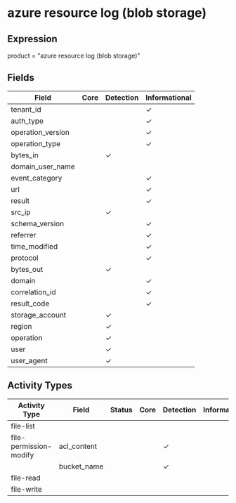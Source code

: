 azure resource log (blob storage)
=================================

Expression
----------

product = "azure resource log (blob storage)"

Fields
------

| Field             | Core | Detection | Informational |
| ----------------- | ---- | --------- | ------------- |
| tenant_id         |      |           | &#10003;      |
| auth_type         |      |           | &#10003;      |
| operation_version |      |           | &#10003;      |
| operation_type    |      |           | &#10003;      |
| bytes_in          |      | &#10003;  |               |
| domain_user_name  |      |           |               |
| event_category    |      |           | &#10003;      |
| url               |      |           | &#10003;      |
| result            |      |           | &#10003;      |
| src_ip            |      | &#10003;  |               |
| schema_version    |      |           | &#10003;      |
| referrer          |      |           | &#10003;      |
| time_modified     |      |           | &#10003;      |
| protocol          |      |           | &#10003;      |
| bytes_out         |      | &#10003;  |               |
| domain            |      |           | &#10003;      |
| correlation_id    |      |           | &#10003;      |
| result_code       |      |           | &#10003;      |
| storage_account   |      | &#10003;  |               |
| region            |      | &#10003;  |               |
| operation         |      | &#10003;  |               |
| user              |      | &#10003;  |               |
| user_agent        |      | &#10003;  |               |

Activity Types
--------------

| Activity Type          | Field       | Status | Core | Detection | Informational |
| ---------------------- | ----------- | ------ | ---- | --------- | ------------- |
| file-list              |             |        |      |           |               |
| file-permission-modify | acl_content |        |      | &#10003;  |               |
|                        | bucket_name |        |      | &#10003;  |               |
| file-read              |             |        |      |           |               |
| file-write             |             |        |      |           |               |


